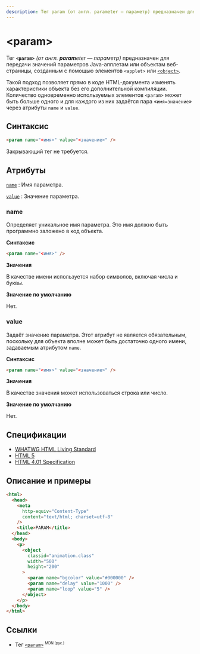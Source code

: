 ```yaml
---
description: Тег param (от англ. parameter — параметр) предназначен для передачи значений параметров Java-апплетам или объектам веб-страницы, созданным с помощью элементов applet или object
---
```


# &lt;param&gt;

Тег **`<param>`** _(от англ. **param**eter — параметр)_ предназначен для передачи значений параметров Java-апплетам или объектам веб-страницы, созданным с помощью элементов `<applet>` или [`<object>`](object.md).

Такой подход позволяет прямо в коде HTML-документа изменять характеристики объекта без его дополнительной компиляции. Количество одновременно используемых элементов `<param>` может быть больше одного и для каждого из них задаётся пара «`имя=значение`» через атрибуты `name` и `value`.

## Синтаксис

```html
<param name="<имя>" value="<значение>" />
```

Закрывающий тег не требуется.

## Атрибуты

[`name`](#name)
: Имя параметра.

[`value`](#value)
: Значение параметра.

### name

Определяет уникальное имя параметра. Это имя должно быть программно заложено в код объекта.

**Синтаксис**

```html
<param name="<имя>" />
```

**Значения**

В качестве имени используется набор символов, включая числа и буквы.

**Значение по умолчанию**

Нет.

### value

Задаёт значение параметра. Этот атрибут не является обязательным, поскольку для объекта вполне может быть достаточно одного имени, задаваемым атрибутом `name`.

**Синтаксис**

```html
<param name="<имя>" value="<значение>" />
```

**Значения**

В качестве значения может использоваться строка или число.

**Значение по умолчанию**

Нет.

## Спецификации

- [WHATWG HTML Living Standard](https://html.spec.whatwg.org/multipage/embedded-content.html#the-param-element)
- [HTML 5](http://www.w3.org/TR/html5/embedded-content-0.html#the-param-element)
- [HTML 4.01 Specification](http://www.w3.org/TR/html401/struct/objects.html#h-13.3.2)

## Описание и примеры

```html
<html>
  <head>
    <meta
      http-equiv="Content-Type"
      content="text/html; charset=utf-8"
    />
    <title>PARAM</title>
  </head>
  <body>
    <p>
      <object
        classid="animation.class"
        width="500"
        height="200"
      >
        <param name="bgcolor" value="#000000" />
        <param name="delay" value="1000" />
        <param name="loop" value="5" />
      </object>
    </p>
  </body>
</html>
```

## Ссылки

- Тег [`<param>`](https://developer.mozilla.org/ru/docs/Web/HTML/Element/param) <sup><small>MDN (рус.)</small></sup>

